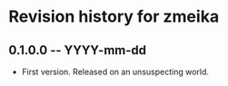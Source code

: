 # Revision history for zmeika

## 0.1.0.0 -- YYYY-mm-dd

* First version. Released on an unsuspecting world.
